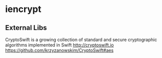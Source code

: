 # iencrypt
## External Libs
CryptoSwift is a growing collection of standard and secure cryptographic algorithms implemented in Swift http://cryptoswift.io <br>
https://github.com/krzyzanowskim/CryptoSwift#aes
